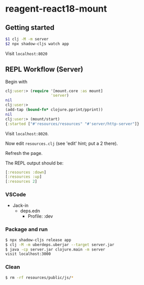 # reagent-react18-mount

## Getting started

```bash
$1 clj -M -m server
$2 npx shadow-cljs watch app
```

Visit `localhost:8020`

## REPL Workflow (Server)

Begin with

```clojure
clj:user:> (require '[mount.core :as mount]
                    'server)
nil
clj:user:>
(add-tap (bound-fn* clojure.pprint/pprint))
nil
clj:user:> (mount/start)
{:started ["#'resources/resources" "#'server/http-server"]}
```

Visit `localhost:8020`.

Now edit `resources.clj` (see 'edit' hint; put a 2 there).

Refresh the page.

The REPL output should be:

```clojure
[:resources :down]
[:resources :up]
[:resources 2]
```

### VSCode

- Jack-in
    - deps.edn
        - Profile: :dev

### Package and run

```bash
$ npx shadow-cljs release app
$ clj -M -m uberdeps.uberjar --target server.jar
$ java -cp server.jar clojure.main -m server
visit localhost:3000
```

### Clean

```bash
$ rm -rf resources/public/js/*
```
